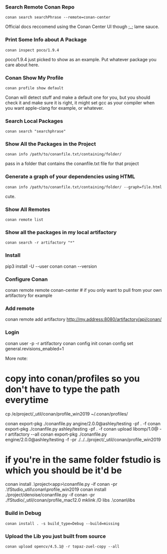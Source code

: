
### Search Remote Conan Repo
```
conan search searchPhrase --remote=conan-center
```
Official docs reccomend using the Conan Center UI though ;_; lame sauce.

### Print Some Info about A Package
```
conan inspect poco/1.9.4
```
poco/1.9.4 just picked to show as an example. Put whatever package you care about here.

### Conan Show My Profile
```
conan profile show default
```
Conan will detect stuff and make a default one for you, but you should check it and make sure it is right, it might set gcc as your compiler when you want apple-clang for example, or whatever. 

### Search Local Packages
```
conan search "searchphrase"
```

### Show All the Packages in the Project
```
conan info /path/to/conanfile.txt/containing/folder/
```
pass in a folder that contains the conanfile.txt file for that project

### Generate a graph of your dependencies using HTML
```
conan info /path/to/conanfile.txt/containing/folder/ --graph=file.html
```
cute.

### Show All Remotes
```
conan remote list
```
### Show all the packages in my local artifactory
```
conan search -r artifactory "*"
```

### Install
pip3 install -U --user conan
conan --version

### Configure Conan
conan remote remote conan-center # if you only want to pull from your own artifactory for example

### Add remote
conan remote add artifactory http://my.address:8080/artifactory/api/conan/

### Login
conan user -p <password> -r artifactory <username>
conan config init
conan config set general.revisions_enabled=1

More note: 
# copy into conan/profiles so you don't have to type the path everytime
cp /e/project/_util/conan/profile_win2019 ~/.conan/profiles/


conan export-pkg ./conanfile.py angine/2.0.0@ashley/testing -pf . -f
conan export-pkg ./conanfile.py ashley/testing -pf . -f
conan upload libomp/1.0@ -r artifactory --all
conan export-pkg ./conanfile.py engine/2.0.0@ashley/testing -f -pr ./../../project/_util/conan/profile_win2019




# if you're in the same folder fstudio is which you should be it'd be 
conan install .\project\<app>\conanfile.py -if conan -pr .\fStudio\_util\conan\profile_win2019 
conan install ./project/denoise/conanfile.py -if conan -pr ./fStudio/_util/conan/profile_mac12.0
mklink /D libs .\conan\libs

### Build in Debug
```
conan install . -s build_type=Debug --build=missing
```

### Upload the Lib you just built from source
```
conan upload opencv/4.5.1@ -r topaz-zuel-copy --all
```
